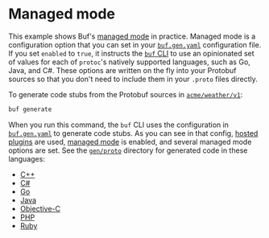 # Managed mode

This example shows Buf's [managed mode][managed] in practice. Managed mode is a configuration option that you can set in your [`buf.gen.yaml`][buf-gen-yaml] configuration file. If you set `enabled` to `true`, it instructs the [`buf` CLI][repo] to use an opinionated set of values for each of `protoc`'s natively supported languages, such as Go, Java, and C#. These options are written on the fly into your Protobuf sources so that you don't need to include them in your `.proto` files directly.

To generate code stubs from the Protobuf sources in [`acme/weather/v1`](./acme/weather/v1):

```sh
buf generate
```

When you run this command, the `buf` CLI uses the configuration in [`buf.gen.yaml`](./buf.gen.yaml) to generate code stubs. As you can see in that config, [hosted plugins][plugins] are used, [managed mode][managed] is enabled, and several managed mode options are set. See the [`gen/proto`](./gen/proto) directory for generated code in these languages:

* [C++](./gen/proto/cpp)
* [C#](./gen/proto/csharp)
* [Go](./gen/proto/go)
* [Java](./gen/proto/java)
* [Objective-C](./gen/proto/objc)
* [PHP](./gen/proto/php)
* [Ruby](./gen/proto/ruby)

[arena]: https://developers.google.com/protocol-buffers/docs/reference/arenas
[buf-gen-yaml]: https://docs.buf.build/configuration/v1/buf-gen-yaml#managed
[managed]: https://docs.buf.build/generate/managed-mode
[plugins]: https://docs.buf.build/bsr/remote-generation/overview#hosted-plugins
[repo]: https://github.com/bufbuild/buf
